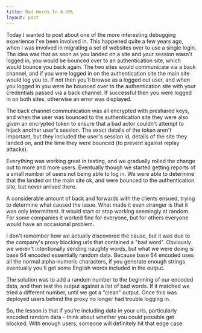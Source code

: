 ```yaml
---
title: Bad Words In A URL
layout: post
---
```

Today I wanted to post about one of the more interesting debugging experience I've been involved in. This
happened quite a few years ago, when I was involved in migrating a set of websites over to use a single
login. The idea was that as soon as you landed on a site and your session wasn't logged in, you would be
bounced over to an authentication site, which would bounce you back again. The two sites would communicate
via a back channel, and if you were logged in on the authentication site the main site would log you to.
If not then you'll browse as a logged out user, and when you logged in you were be bounced over to the
authentication site with your credentials passed via a back channel. If successful then you were logged in
on both sites, otherwise an error was displayed.

The back channel communication was all encrypted with preshared keys, and when the user was bounced to the
authentication site they were also given an encrypted token to ensure that a bad actor couldn't attempt to
hijack another user's session. The exact details of the token aren't important, but they included the user's
session id, details of the site they landed on, and the time they were bounced (to prevent against replay
attacks).

Everything was working great in testing, and we gradually rolled the change out to more and more users.
Eventually though we started getting reports of a small number of users not being able to log in. We
were able to determine that the landed on the main site ok, and were bounced to the authentication site,
but never arrived there.

A considerable amount of back and forwards with the clients ensued, trying to determine what caused the
issue. What made it even stranger is that it was only intermittent. It would start or stop working seemingly
at random. For some companies it worked fine for everyone, but for others everyone would have an occasional
problem.

I don't remember how we actually discovered the cause, but it was due to the company's proxy blocking
urls that contained a "bad word". Obviously we weren't intentionally sending naughty words, but what we
were doing is base 64 encoded essentially random data. Because base 64 encoded uses all the normal
alpha-numeric characters, if you generate enough strings eventually you'll get some English words included
in the output.

The solution was to add a random number to the beginning of our encoded data, and then test the output against
a list of bad words. If it matched we tried a different number, until we got a "clean" output. Once this
was deployed users behind the proxy no longer had trouble logging in.

So, the lesson is that if you're including data in your urls, particularly encoded random data - think about
whether you could possible get blocked. With enough users, someone will definitely hit that edge case.

